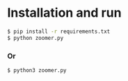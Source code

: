 # Installation and run

```bash
$ pip install -r requirements.txt
$ python zoomer.py
```
### Or
```bash
$ python3 zoomer.py
```
 
